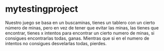 # mytestingproject

Nuestro juego se basa en un buscaminas, tienes un tablero con un cierto número de minas,
pero en vez de tener que evitar las minas, las tienes que encontrar, 
tienes x intentos para encontrar un cierto numero de minas, si consigues encontrarlas todas, ganas.
Mientras que si en el numero de intentos no consigues desvelarlas todas, pierdes.

